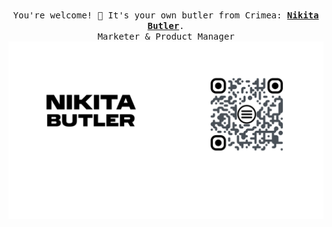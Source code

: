 <p align="center">
  <br>
  <samp>
    You're welcome! 👋 It's your own butler from Crimea: <b><a rel="nofollow noopener noreferrer" target="_blank" href="https://but1er0n.github.io">Nikita Butler</a></b>.
    <br>Marketer & Product Manager<br>

</samp>

  <img src="https://github.com/but1er0n/but1er0n/blob/main/card.png?raw=true"/>

</p>
